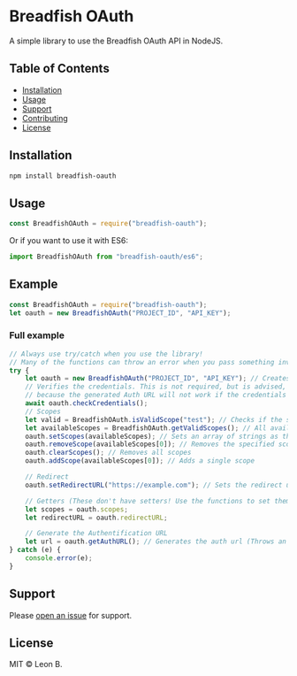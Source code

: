 # Breadfish OAuth

A simple library to use the Breadfish OAuth API in NodeJS.

## Table of Contents

-   [Installation](#installation)
-   [Usage](#usage)
-   [Support](#support)
-   [Contributing](#contributing)
-   [License](#license)

## Installation

```sh
npm install breadfish-oauth
```

## Usage

```js
const BreadfishOAuth = require("breadfish-oauth");
```

Or if you want to use it with ES6:

```js
import BreadfishOAuth from "breadfish-oauth/es6";
```

## Example

```js
const BreadfishOAuth = require("breadfish-oauth");
let oauth = new BreadfishOAuth("PROJECT_ID", "API_KEY");
```

### Full example

```js
// Always use try/catch when you use the library!
// Many of the functions can throw an error when you pass something invalid.
try {
    let oauth = new BreadfishOAuth("PROJECT_ID", "API_KEY"); // Creates a new oAuth instance (throws an error if the credentials are invalid)
    // Verifies the credentials. This is not required, but is advised,
    // because the generated Auth URL will not work if the credentials are wrong
    await oauth.checkCredentials();
    // Scopes
    let valid = BreadfishOAuth.isValidScope("test"); // Checks if the specified scope is valid (Returns boolean)
    let availableScopes = BreadfishOAuth.getValidScopes(); // All available scopes in an array of strings
    oauth.setScopes(availableScopes); // Sets an array of strings as the available scopes
    oauth.removeScope(availableScopes[0]); // Removes the specified scope
    oauth.clearScopes(); // Removes all scopes
    oauth.addScope(availableScopes[0]); // Adds a single scope

    // Redirect
    oauth.setRedirectURL("https://example.com"); // Sets the redirect url (has to match the domain in the project settings)

    // Getters (These don't have setters! Use the functions to set them)
    let scopes = oauth.scopes;
    let redirectURL = oauth.redirectURL;

    // Generate the Authentification URL
    let url = oauth.getAuthURL(); // Generates the auth url (Throws an error if the scopes are not set, or there is no redirect url set)
} catch (e) {
    console.error(e);
}
```

## Support

Please [open an issue](https://github.com/leonmrbonnie/breadfish-oauth/issues/new) for support.

## License

MIT © Leon B.
